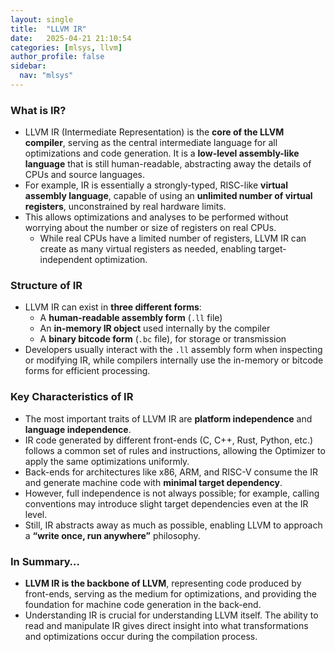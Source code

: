 ```yaml
---
layout: single
title:  "LLVM IR"
date:   2025-04-21 21:10:54 
categories: [mlsys, llvm]
author_profile: false
sidebar:
  nav: "mlsys"
---
```


### What is IR?

- LLVM IR (Intermediate Representation) is the **core of the LLVM compiler**, serving as the central intermediate language for all optimizations and code generation. It is a **low-level assembly-like language** that is still human-readable, abstracting away the details of CPUs and source languages.  
- For example, IR is essentially a strongly-typed, RISC-like **virtual assembly language**, capable of using an **unlimited number of virtual registers**, unconstrained by real hardware limits.  
- This allows optimizations and analyses to be performed without worrying about the number or size of registers on real CPUs.  
    - While real CPUs have a limited number of registers, LLVM IR can create as many virtual registers as needed, enabling target-independent optimization.  

### Structure of IR

- LLVM IR can exist in **three different forms**:  
    - A **human-readable assembly form** (`.ll` file)  
    - An **in-memory IR object** used internally by the compiler  
    - A **binary bitcode form** (`.bc` file), for storage or transmission  
- Developers usually interact with the `.ll` assembly form when inspecting or modifying IR, while compilers internally use the in-memory or bitcode forms for efficient processing.  

### Key Characteristics of IR

- The most important traits of LLVM IR are **platform independence** and **language independence**.  
- IR code generated by different front-ends (C, C++, Rust, Python, etc.) follows a common set of rules and instructions, allowing the Optimizer to apply the same optimizations uniformly.  
- Back-ends for architectures like x86, ARM, and RISC-V consume the IR and generate machine code with **minimal target dependency**.  
- However, full independence is not always possible; for example, calling conventions may introduce slight target dependencies even at the IR level.  
- Still, IR abstracts away as much as possible, enabling LLVM to approach a **“write once, run anywhere”** philosophy.  

### In Summary…

- **LLVM IR is the backbone of LLVM**, representing code produced by front-ends, serving as the medium for optimizations, and providing the foundation for machine code generation in the back-end.  
- Understanding IR is crucial for understanding LLVM itself. The ability to read and manipulate IR gives direct insight into what transformations and optimizations occur during the compilation process.  
